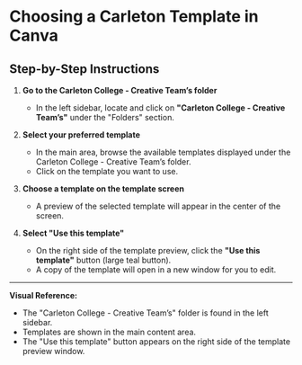 # Choosing a Carleton Template in Canva

## Step-by-Step Instructions

1. **Go to the Carleton College - Creative Team’s folder**
    - In the left sidebar, locate and click on **"Carleton College - Creative Team’s"** under the "Folders" section.

2. **Select your preferred template**
    - In the main area, browse the available templates displayed under the Carleton College - Creative Team’s folder.
    - Click on the template you want to use.

3. **Choose a template on the template screen**
    - A preview of the selected template will appear in the center of the screen.

4. **Select "Use this template"**
    - On the right side of the template preview, click the **"Use this template"** button (large teal button).
    - A copy of the template will open in a new window for you to edit.

---

**Visual Reference:**
- The "Carleton College - Creative Team’s" folder is found in the left sidebar.
- Templates are shown in the main content area.
- The "Use this template" button appears on the right side of the template preview window.